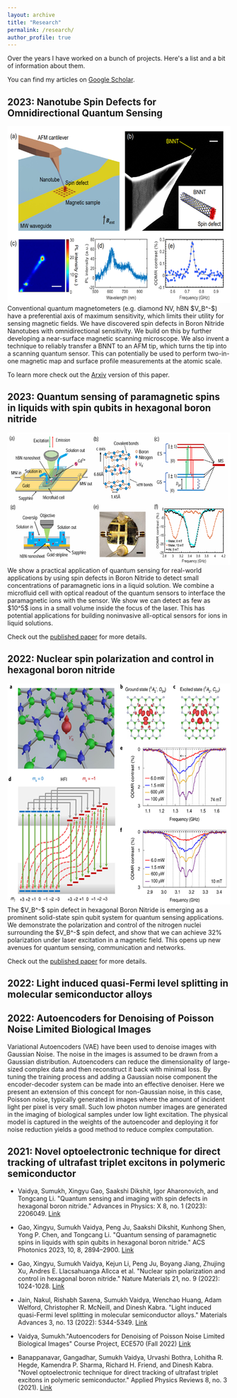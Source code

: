 ```yaml
---
layout: archive
title: "Research"
permalink: /research/
author_profile: true
---
```


Over the years I have worked on a bunch of projects. 
Here's a list and a bit of information about them.

You can find my articles on <a href="https://scholar.google.com/citations?user=6DuGsdEAAAAJ&hl=en">Google Scholar</a>.

2023: Nanotube Spin Defects for Omnidirectional Quantum Sensing
------
<img src='/images/BNNT_Probe.png' width="600" height="400">
<br>
Conventional quantum magnetometers (e.g. diamond NV, hBN $V_B^-$) have a preferential axis of maximum sensitivity, which limits their utility for sensing magnetic fields. 
We have discovered spin defects in Boron Nitride Nanotubes with omnidirectional sensitivity. We build on this by further developing a near-surface magnetic scanning microscope. 
We also invent a technique to reliably transfer a BNNT to an AFM tip, which turns the tip into a scanning quantum sensor. This can potentially be used to perform two-in-one magnetic map and surface profile measurements at the atomic scale. 

To learn more check out the [Arxiv](https://arxiv.org/abs/2310.02709) version of this paper. 

2023: Quantum sensing of paramagnetic spins in liquids with spin qubits in hexagonal boron nitride
------
<img src='/images/2023_hBN_Paramagnetic.png' width="600" height="300">
<br>
We show a practical application of quantum sensing for real-world applications by using spin defects in Boron Nitride to detect small concentrations of paramagnetic ions in a liquid solution. We combine a microfluid cell with optical readout of the quantum sensors to interface the paramagnetic ions with the sensor. We show we can detect as few as $10^5$ ions in a small volume inside the focus of the laser. This has potential applications for building noninvasive all-optical sensors for ions in liquid solutions.

Check out the [published paper](https://pubs.acs.org/doi/10.1021/acsphotonics.3c00621) for more details.


2022: Nuclear spin polarization and control in hexagonal boron nitride
------
<img src='/images/2023_hBN_NucSpin.png' width="600" height="500">
<br>
The $V_B^-$ spin defect in hexagonal Boron Nitride is emerging as a prominent solid-state spin qubit system for quantum sensing applications. We demonstrate the polarization and control of the nitrogen nuclei surrounding the $V_B^-$ spin defect, and show that we can achieve 32% polarization under laser excitation in a magnetic field. This opens up new avenues for quantum sensing, communication and networks. 

Check out the [published paper](https://www.nature.com/articles/s41563-022-01329-8) for more details.

2022: Light induced quasi-Fermi level splitting in molecular semiconductor alloys
------

2022: Autoencoders for Denoising of Poisson Noise Limited Biological Images
------

Variational Autoencoders (VAE) have been used to denoise images with Gaussian Noise. The noise in the images is assumed to be drawn from a Gaussian distribution. Autoencoders can reduce the dimensionality of large-sized complex data and then reconstruct it back with minimal loss. By tuning the training process and adding a Gaussian noise component the encoder-decoder system can be made into an effective denoiser. Here we present an extension of this concept for non-Gaussian noise, in this case, Poisson noise, typically generated in images where the amount of incident light per pixel is very small. Such low photon number images are generated in the imaging of biological samples under low light excitation. The physical model is captured in the weights of the autoencoder and deploying it for noise reduction yields a good method to reduce complex computation.


2021: Novel optoelectronic technique for direct tracking of ultrafast triplet excitons in polymeric semiconductor
------

* Vaidya, Sumukh, Xingyu Gao, Saakshi Dikshit, Igor Aharonovich, and Tongcang Li. "Quantum sensing and imaging with spin defects in hexagonal boron nitride." Advances in Physics: X 8, no. 1 (2023): 2206049. [Link](https://www.tandfonline.com/doi/full/10.1080/23746149.2023.2206049)

* Gao, Xingyu, Sumukh Vaidya, Peng Ju, Saakshi Dikshit, Kunhong Shen, Yong P. Chen, and Tongcang Li. "Quantum sensing of paramagnetic spins in liquids with spin qubits in hexagonal boron nitride." ACS Photonics 2023, 10, 8, 2894–2900. [Link](https://pubs.acs.org/doi/10.1021/acsphotonics.3c00621)

* Gao, Xingyu, Sumukh Vaidya, Kejun Li, Peng Ju, Boyang Jiang, Zhujing Xu, Andres E. Llacsahuanga Allcca et al. "Nuclear spin polarization and control in hexagonal boron nitride." Nature Materials 21, no. 9 (2022): 1024-1028. [Link](https://www.nature.com/articles/s41563-022-01329-8)

* Jain, Nakul, Rishabh Saxena, Sumukh Vaidya, Wenchao Huang, Adam Welford, Christopher R. McNeill, and Dinesh Kabra. "Light induced quasi-Fermi level splitting in molecular semiconductor alloys." Materials Advances 3, no. 13 (2022): 5344-5349. [Link](https://pubs.rsc.org/en/content/articlehtml/2022/ma/d2ma00131d)

* Vaidya, Sumukh."Autoencoders for Denoising of Poisson Noise Limited Biological Images" Course Project, ECE570 (Fall 2022) [Link](http://academicpages.github.io/files/2211182245Winter_ECE570_FinalReport.pdf)

* Banappanavar, Gangadhar, Sumukh Vaidya, Urvashi Bothra, Lohitha R. Hegde, Kamendra P. Sharma, Richard H. Friend, and Dinesh Kabra. "Novel optoelectronic technique for direct tracking of ultrafast triplet excitons in polymeric semiconductor." Applied Physics Reviews 8, no. 3 (2021). [Link](https://pubs.aip.org/aip/apr/article-abstract/8/3/031415/124859/Novel-optoelectronic-technique-for-direct-tracking?redirectedFrom=fulltext)
 
